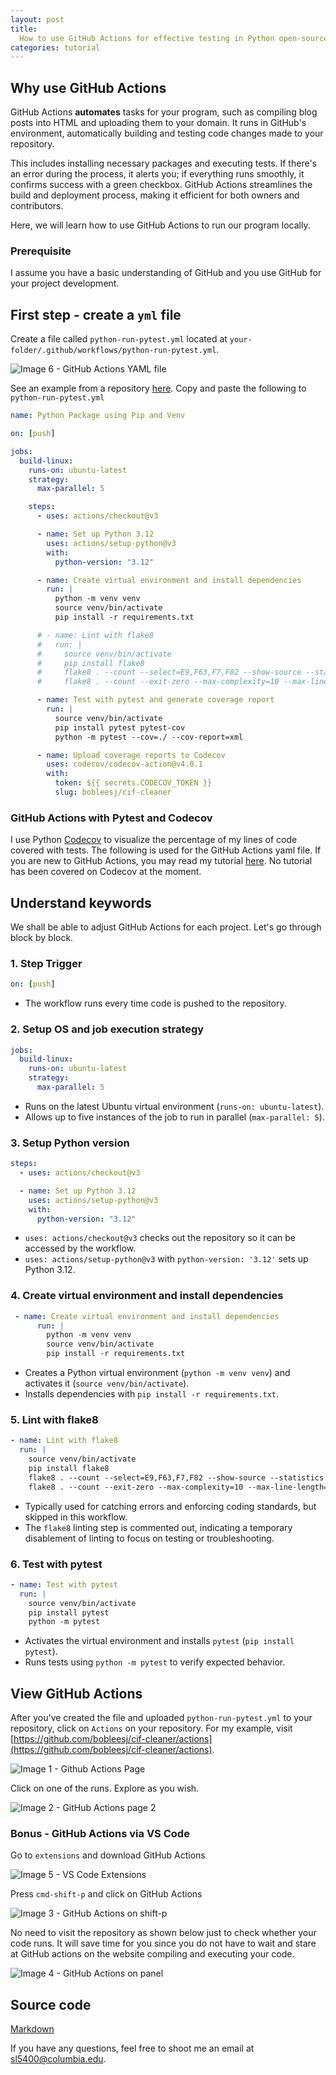 ```yaml
---
layout: post
title:
  How to use GitHub Actions for effective testing in Python open-source projects
categories: tutorial
---
```


## Why use GitHub Actions

GitHub Actions **automates** tasks for your program, such as compiling blog
posts into HTML and uploading them to your domain. It runs in GitHub's
environment, automatically building and testing code changes made to your
repository.

This includes installing necessary packages and executing tests. If there's an
error during the process, it alerts you; if everything runs smoothly, it
confirms success with a green checkbox. GitHub Actions streamlines the build and
deployment process, making it efficient for both owners and contributors.

Here, we will learn how to use GitHub Actions to run our program locally.

### Prerequisite

I assume you have a basic understanding of GitHub and you use GitHub for your
project development.

## First step - create a `yml` file

Create a file called `python-run-pytest.yml` located at
`your-folder/.github/workflows/python-run-pytest.yml`.

![Image 6 - GitHub Actions YAML file](/files/blog/2024-03-04-github-actions/img/6.png)

See an example from a repository
[here](https://github.com/bobleesj/cif-cleaner/blob/main/.github/workflows/python-run-pytest.yml).
Copy and paste the following to `python-run-pytest.yml`

```yaml
name: Python Package using Pip and Venv

on: [push]

jobs:
  build-linux:
    runs-on: ubuntu-latest
    strategy:
      max-parallel: 5

    steps:
      - uses: actions/checkout@v3

      - name: Set up Python 3.12
        uses: actions/setup-python@v3
        with:
          python-version: "3.12"

      - name: Create virtual environment and install dependencies
        run: |
          python -m venv venv
          source venv/bin/activate
          pip install -r requirements.txt

      # - name: Lint with flake8
      #   run: |
      #     source venv/bin/activate
      #     pip install flake8
      #     flake8 . --count --select=E9,F63,F7,F82 --show-source --statistics
      #     flake8 . --count --exit-zero --max-complexity=10 --max-line-length=127 --statistics

      - name: Test with pytest and generate coverage report
        run: |
          source venv/bin/activate
          pip install pytest pytest-cov
          python -m pytest --cov=./ --cov-report=xml

      - name: Upload coverage reports to Codecov
        uses: codecov/codecov-action@v4.0.1
        with:
          token: ${{ secrets.CODECOV_TOKEN }}
          slug: bobleesj/cif-cleaner
```



### GitHub Actions with Pytest and Codecov

I use Python [Codecov](https://about.codecov.io/) to visualize the percentage of
my lines of code covered with tests. The following is used for the GitHub
Actions yaml file. If you are new to GitHub Actions, you may read my tutorial
[here](https://bobleesj.github.io/tutorial/2024/03/03/github-actions.html). No
tutorial has been covered on Codecov at the moment.

## Understand keywords

We shall be able to adjust GitHub Actions for each project. Let's go through
block by block.

### 1. Step Trigger

```yaml
on: [push]
```

- The workflow runs every time code is pushed to the repository.

### 2. Setup OS and job execution strategy

```yaml
jobs:
  build-linux:
    runs-on: ubuntu-latest
    strategy:
      max-parallel: 5
```

- Runs on the latest Ubuntu virtual environment (`runs-on: ubuntu-latest`).
- Allows up to five instances of the job to run in parallel (`max-parallel: 5`).

### 3. Setup Python version

```yaml
steps:
  - uses: actions/checkout@v3

  - name: Set up Python 3.12
    uses: actions/setup-python@v3
    with:
      python-version: "3.12"
```

- `uses: actions/checkout@v3` checks out the repository so it can be accessed by
  the workflow.
- `uses: actions/setup-python@v3` with `python-version: '3.12'` sets up Python
  3.12.

### 4. Create virtual environment and install dependencies

```yaml
 - name: Create virtual environment and install dependencies
      run: |
        python -m venv venv
        source venv/bin/activate
        pip install -r requirements.txt
```

- Creates a Python virtual environment (`python -m venv venv`) and activates it
  (`source venv/bin/activate`).
- Installs dependencies with `pip install -r requirements.txt`.

### 5. Lint with flake8

```yaml
- name: Lint with flake8
  run: |
    source venv/bin/activate
    pip install flake8
    flake8 . --count --select=E9,F63,F7,F82 --show-source --statistics
    flake8 . --count --exit-zero --max-complexity=10 --max-line-length=127 --statistics
```

- Typically used for catching errors and enforcing coding standards, but skipped
  in this workflow.
- The `flake8` linting step is commented out, indicating a temporary disablement
  of linting to focus on testing or troubleshooting.

### 6. Test with pytest

```yaml
- name: Test with pytest
  run: |
    source venv/bin/activate
    pip install pytest
    python -m pytest
```

- Activates the virtual environment and installs `pytest`
  (`pip install pytest`).
- Runs tests using `python -m pytest` to verify expected behavior.

## View GitHub Actions

After you've created the file and uploaded `python-run-pytest.yml` to your
repository, click on `Actions` on your repository. For my example, visit
[https://github.com/bobleesj/cif-cleaner/actions](https://github.com/bobleesj/cif-cleaner/actions).

![Image 1 - Github Actions Page](/files/blog/2024-03-04-github-actions/img/1.png)

Click on one of the runs. Explore as you wish.

![Image 2 - GitHub Actions page 2](/files/blog/2024-03-04-github-actions/img/2.png)

### Bonus - GitHub Actions via VS Code

Go to `extensions` and download GitHub Actions

![Image 5 - VS Code Extensions](/files/blog/2024-03-04-github-actions/img/5.png)

Press `cmd-shift-p` and click on GitHub Actions

![Image 3 - GitHub Actions on shift-p](/files/blog/2024-03-04-github-actions/img/3.png)

No need to visit the repository as shown below just to check whether your code
runs. It will save time for you since you do not have to wait and stare at
GitHub actions on the website compiling and executing your code.

![Image 4 - GitHub Actions on panel](/files/blog/2024-03-04-github-actions/img/4.png)

## Source code

[Markdown](https://github.com/bobleesj/bobleesj.github.io/blob/main/_posts/2024-03-03-github-actions.md)

If you have any questions, feel free to shoot me an email at
[sl5400@columbia.edu](mailto:sl5400@columbia.edu).
